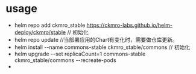 
# usage

* helm repo add ckmro_stable https://ckmro-labs.github.io/helm-deploy/ckmro/stable  // 初始化
* helm repo update  //当部署应用的Chart有变化时，需要做仓库更新。
* helm install --name commons-stable ckmro_stable/commons     // 初始化
* helm upgrade --set replicaCount=1 commons-stable ckmro_stable/commons --recreate-pods
*
